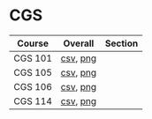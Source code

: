 # CGS

| Course | Overall | Section |
| ------ | ------- | ------- |
| CGS 101 | [csv](https://github.com/UCSD-Historical-Enrollment-Data/2024Summer2/blob/main/overall/CGS%20101.csv), [png](https://raw.githubusercontent.com/UCSD-Historical-Enrollment-Data/2024Summer2/main/plot_overall/CGS%20101.png) |  |
| CGS 105 | [csv](https://github.com/UCSD-Historical-Enrollment-Data/2024Summer2/blob/main/overall/CGS%20105.csv), [png](https://raw.githubusercontent.com/UCSD-Historical-Enrollment-Data/2024Summer2/main/plot_overall/CGS%20105.png) |  |
| CGS 106 | [csv](https://github.com/UCSD-Historical-Enrollment-Data/2024Summer2/blob/main/overall/CGS%20106.csv), [png](https://raw.githubusercontent.com/UCSD-Historical-Enrollment-Data/2024Summer2/main/plot_overall/CGS%20106.png) |  |
| CGS 114 | [csv](https://github.com/UCSD-Historical-Enrollment-Data/2024Summer2/blob/main/overall/CGS%20114.csv), [png](https://raw.githubusercontent.com/UCSD-Historical-Enrollment-Data/2024Summer2/main/plot_overall/CGS%20114.png) |  |
